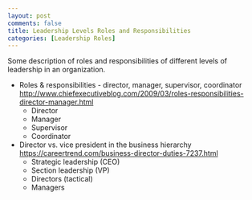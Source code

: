 ```yaml
---
layout: post
comments: false
title: Leadership Levels Roles and Responsibilities
categories: [Leadership Roles]
---
```


Some description of roles and responsibilities of different levels of leadership in an organization.

- Roles & responsibilities - director, manager, supervisor, coordinator <a href = "http://www.chiefexecutiveblog.com/2009/03/roles-responsibilities-director-manager.html" target = "_blank">http://www.chiefexecutiveblog.com/2009/03/roles-responsibilities-director-manager.html</a>
  - Director
  - Manager 
  - Supervisor
  - Coordinator
- Director vs. vice president in the business hierarchy <a href = "https://careertrend.com/business-director-duties-7237.html" target = "_blank">https://careertrend.com/business-director-duties-7237.html</a>
  - Strategic leadership (CEO)
  - Section leadership (VP)
  - Directors (tactical)
  - Managers
